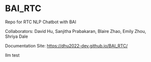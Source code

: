 # BAI_RTC
Repo for RTC NLP Chatbot with BAI

Collaborators: David Hu, Sanjitha Prabakaran, Blaire Zhao, Emily Zhou, Shriya Dale

Documentation Site: https://dhu2022-dev.github.io/BAI_RTC/

llm test
